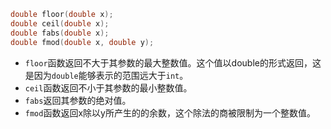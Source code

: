 ```c
double floor(double x);
double ceil(double x);
double fabs(double x);
double fmod(double x, double y);
```
- `floor`函数返回不大于其参数的最大整数值。这个值以double的形式返回，这是因为`double`能够表示的范围远大于`int`。
- `ceil`函数返回不小于其参数的最小整数值。
- `fabs`返回其参数的绝对值。
- `fmod`函数返回x除以y所产生的的余数，这个除法的商被限制为一个整数值。
